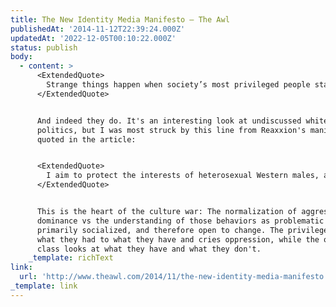 ```yaml
---
title: The New Identity Media Manifesto – The Awl
publishedAt: '2014-11-12T22:39:24.000Z'
updatedAt: '2022-12-05T00:10:22.000Z'
status: publish
body:
  - content: >
      <ExtendedQuote>
        Strange things happen when society’s most privileged people start to feel like victims!
      </ExtendedQuote>


      And indeed they do. It's an interesting look at undiscussed white identity
      politics, but I was most struck by this line from Reaxxion's manifesto,
      quoted in the article:


      <ExtendedQuote>
        I aim to protect the interests of heterosexual Western males, a category I’m in. The far-left is trying to censor and criminalize masculine behaviors that are normal. They want to relabel consensual sex as “rape” and relabel innocent flirting as “harassment,” and as I learned with #gamergate, they’ve successfully infected the gaming industry and gaming journalist sites by damaging the very nature of gaming development to fit their extreme political agenda. So while I don’t play video games, the idea of starting a pro-#gamergate site is compatible with my overall mission.
      </ExtendedQuote>


      This is the heart of the culture war: The normalization of aggression and
      dominance vs the understanding of those behaviors as problematic and
      primarily socialized, and therefore open to change. The privileged compare
      what they had to what they have and cries oppression, while the oppressed
      class looks at what they have and what they don't.
    _template: richText
link:
  url: 'http://www.theawl.com/2014/11/the-new-identity-media-manifesto'
_template: link
---
```



